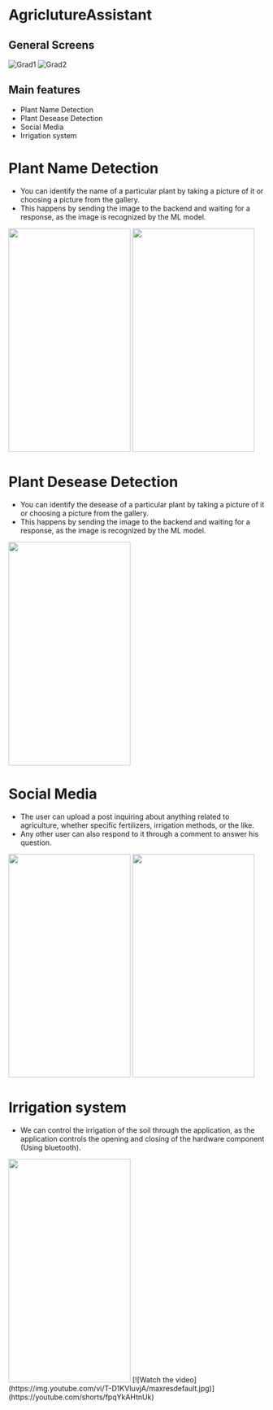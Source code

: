 # AgriclutureAssistant
## General Screens
![Grad1](https://github.com/ShadyRamadan888/AgriclutureAssistant/assets/89228710/8c243165-3043-4bb8-ae1c-806e878c8284)
![Grad2](https://github.com/ShadyRamadan888/AgriclutureAssistant/assets/89228710/a3fc4be0-c91f-48f6-aac9-92c530756581)
## Main features
- Plant Name Detection
- Plant Desease Detection
- Social Media
- Irrigation system
# Plant Name Detection
- You can identify the name of a particular plant by taking a picture of it or choosing a picture from the gallery.
- This happens by sending the image to the backend and waiting for a response, as the image is recognized by the ML model.
<img src="https://github.com/ShadyRamadan888/AgriclutureAssistant/assets/89228710/2ae8b976-e0b8-440d-b202-92271040459e" width="240" height="440" />
<img src="https://github.com/ShadyRamadan888/AgriclutureAssistant/assets/89228710/23077509-e476-4dd5-8649-3252e3c51bcd" width="240" height="440" />

# Plant Desease Detection
- You can identify the desease of a particular plant by taking a picture of it or choosing a picture from the gallery.
- This happens by sending the image to the backend and waiting for a response, as the image is recognized by the ML model.
<img src="https://github.com/ShadyRamadan888/AgriclutureAssistant/assets/89228710/c9049dd5-a546-4262-9a18-072b4d96484e" width="240" height="440" />

# Social Media
- The user can upload a post inquiring about anything related to agriculture, whether specific fertilizers, irrigation methods, or the like.
- Any other user can also respond to it through a comment to answer his question.
<img src="https://github.com/ShadyRamadan888/AgriclutureAssistant/assets/89228710/675d8641-104b-4b03-8ffe-623ba8bd6428" width="240" height="440" />
<img src="https://github.com/ShadyRamadan888/AgriclutureAssistant/assets/89228710/4ca50983-ab26-40ca-a5b7-93a6eade60d0" width="240" height="440" />

# Irrigation system
- We can control the irrigation of the soil through the application, as the application controls the opening and closing of the hardware component (Using bluetooth).
<img src="https://github.com/ShadyRamadan888/AgriclutureAssistant/assets/89228710/476ada84-0ff0-428d-a066-82147c337eec" width="240" height="440" />
[![Watch the video](https://img.youtube.com/vi/T-D1KVIuvjA/maxresdefault.jpg)](https://youtube.com/shorts/fpqYkAHtnUk)

